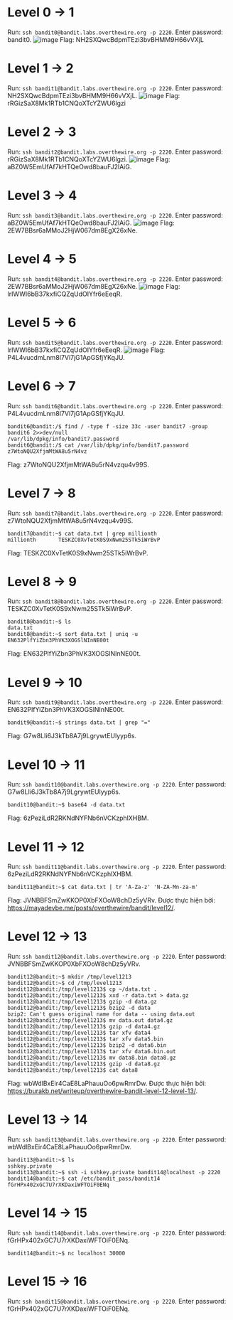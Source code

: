 # Level 0 → 1
Run: `ssh bandit0@bandit.labs.overthewire.org -p 2220`.
Enter password: bandit0.
![image](https://github.com/toovyz/blog/assets/90684283/9cab98dd-703b-40fc-a223-e44d64834ae7)
Flag: NH2SXQwcBdpmTEzi3bvBHMM9H66vVXjL
# Level 1 → 2 
Run: `ssh bandit1@bandit.labs.overthewire.org -p 2220`.
Enter password: NH2SXQwcBdpmTEzi3bvBHMM9H66vVXjL.
![image](https://github.com/toovyz/blog/assets/90684283/00ef0e05-728a-485d-8529-27035c72c0d0)
Flag: rRGizSaX8Mk1RTb1CNQoXTcYZWU6lgzi
# Level 2 → 3
Run: `ssh bandit2@bandit.labs.overthewire.org -p 2220`.
Enter password: rRGizSaX8Mk1RTb1CNQoXTcYZWU6lgzi.
![image](https://github.com/toovyz/blog/assets/90684283/f670f5c2-4782-4df6-8b8c-624e9479ad31)
Flag: aBZ0W5EmUfAf7kHTQeOwd8bauFJ2lAiG.
# Level 3 → 4
Run: `ssh bandit3@bandit.labs.overthewire.org -p 2220`.
Enter password: aBZ0W5EmUfAf7kHTQeOwd8bauFJ2lAiG.
![image](https://github.com/toovyz/blog/assets/90684283/9f52108f-4dc4-45c8-9c36-dc8d0f5a7665)
Flag: 2EW7BBsr6aMMoJ2HjW067dm8EgX26xNe.
# Level 4 → 5
Run: `ssh bandit4@bandit.labs.overthewire.org -p 2220`.
Enter password: 2EW7BBsr6aMMoJ2HjW067dm8EgX26xNe.
![image](https://github.com/toovyz/blog/assets/90684283/820b7c76-b8b4-4308-bc56-80377ee25fdb)
Flag: lrIWWI6bB37kxfiCQZqUdOIYfr6eEeqR.
# Level 5 → 6
Run: `ssh bandit5@bandit.labs.overthewire.org -p 2220`.
Enter password: lrIWWI6bB37kxfiCQZqUdOIYfr6eEeqR.
![image](https://github.com/toovyz/blog/assets/90684283/c8484436-f8a7-4dc2-8233-9f45692d3bf8)
Flag: P4L4vucdmLnm8I7Vl7jG1ApGSfjYKqJU.
# Level 6 → 7
Run: `ssh bandit6@bandit.labs.overthewire.org -p 2220`.
Enter password: P4L4vucdmLnm8I7Vl7jG1ApGSfjYKqJU.
```
bandit6@bandit:/$ find / -type f -size 33c -user bandit7 -group bandit6 2>>dev/null
/var/lib/dpkg/info/bandit7.password
bandit6@bandit:/$ cat /var/lib/dpkg/info/bandit7.password
z7WtoNQU2XfjmMtWA8u5rN4vz
```
Flag: z7WtoNQU2XfjmMtWA8u5rN4vzqu4v99S.
# Level 7 → 8
Run: `ssh bandit7@bandit.labs.overthewire.org -p 2220`.
Enter password: z7WtoNQU2XfjmMtWA8u5rN4vzqu4v99S.
```
bandit7@bandit:~$ cat data.txt | grep millionth
millionth       TESKZC0XvTetK0S9xNwm25STk5iWrBvP
```
Flag: TESKZC0XvTetK0S9xNwm25STk5iWrBvP.
# Level 8 → 9
Run: `ssh bandit8@bandit.labs.overthewire.org -p 2220`.
Enter password: TESKZC0XvTetK0S9xNwm25STk5iWrBvP.
```
bandit8@bandit:~$ ls
data.txt
bandit8@bandit:~$ sort data.txt | uniq -u
EN632PlfYiZbn3PhVK3XOGSlNInNE00t
``` 
Flag: EN632PlfYiZbn3PhVK3XOGSlNInNE00t.
# Level 9 → 10
Run: `ssh bandit9@bandit.labs.overthewire.org -p 2220`.
Enter password: EN632PlfYiZbn3PhVK3XOGSlNInNE00t.
```
bandit9@bandit:~$ strings data.txt | grep "="
``` 
Flag: G7w8LIi6J3kTb8A7j9LgrywtEUlyyp6s.
# Level 10 → 11
Run: `ssh bandit10@bandit.labs.overthewire.org -p 2220`.
Enter password: G7w8LIi6J3kTb8A7j9LgrywtEUlyyp6s.
```
bandit10@bandit:~$ base64 -d data.txt
``` 
Flag: 6zPeziLdR2RKNdNYFNb6nVCKzphlXHBM.
# Level 11 → 12
Run: `ssh bandit11@bandit.labs.overthewire.org -p 2220`.
Enter password: 6zPeziLdR2RKNdNYFNb6nVCKzphlXHBM.
```
bandit11@bandit:~$ cat data.txt | tr 'A-Za-z' 'N-ZA-Mn-za-m'
``` 
Flag: JVNBBFSmZwKKOP0XbFXOoW8chDz5yVRv.
Được thực hiện bởi: https://mayadevbe.me/posts/overthewire/bandit/level12/.
# Level 12 → 13
Run: `ssh bandit12@bandit.labs.overthewire.org -p 2220`.
Enter password: JVNBBFSmZwKKOP0XbFXOoW8chDz5yVRv.
```
bandit12@bandit:~$ mkdir /tmp/level1213
bandit12@bandit:~$ cd /tmp/level1213
bandit12@bandit:/tmp/level1213$ cp ~/data.txt .
bandit12@bandit:/tmp/level1213$ xxd -r data.txt > data.gz
bandit12@bandit:/tmp/level1213$ gzip -d data.gz
bandit12@bandit:/tmp/level1213$ bzip2 -d data
bzip2: Can't guess original name for data -- using data.out
bandit12@bandit:/tmp/level1213$ mv data.out data4.gz
bandit12@bandit:/tmp/level1213$ gzip -d data4.gz
bandit12@bandit:/tmp/level1213$ tar xfv data4
bandit12@bandit:/tmp/level1213$ tar xfv data5.bin
bandit12@bandit:/tmp/level1213$ bzip2 -d data6.bin
bandit12@bandit:/tmp/level1213$ tar xfv data6.bin.out
bandit12@bandit:/tmp/level1213$ mv data8.bin data8.gz
bandit12@bandit:/tmp/level1213$ gzip -d data8.gz
bandit12@bandit:/tmp/level1213$ cat data8
``` 
Flag: wbWdlBxEir4CaE8LaPhauuOo6pwRmrDw.
Được thực hiện bởi: https://burakb.net/writeup/overthewire-bandit-level-12-level-13/.
# Level 13 → 14
Run: `ssh bandit13@bandit.labs.overthewire.org -p 2220`.
Enter password: wbWdlBxEir4CaE8LaPhauuOo6pwRmrDw.
```
bandit13@bandit:~$ ls
sshkey.private
bandit13@bandit:~$ ssh -i sshkey.private bandit14@localhost -p 2220
bandit14@bandit:~$ cat /etc/bandit_pass/bandit14
fGrHPx402xGC7U7rXKDaxiWFTOiF0ENq
``` 
# Level 14 → 15
Run: `ssh bandit14@bandit.labs.overthewire.org -p 2220`.
Enter password: fGrHPx402xGC7U7rXKDaxiWFTOiF0ENq.
```
bandit14@bandit:~$ nc localhost 30000
``` 
# Level 15 → 16
Run: `ssh bandit15@bandit.labs.overthewire.org -p 2220`.
Enter password: fGrHPx402xGC7U7rXKDaxiWFTOiF0ENq.
```

``` 
